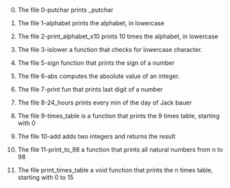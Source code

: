 0. The file 0-putchar prints _putchar

1. The file 1-alphabet prints the alphabet, in lowercase

2. The file 2-print_alphabet_x10 prints 10 times the alphabet, in lowercase

3. The file 3-islower  a function that checks for lowercase character.

4. The file 5-sign function that prints the sign of a number

6. The file 6-abs computes the absolute value of an integer.

7. The file 7-print fun that prints last digit of a number

8. The file 8-24_hours prints every min of the day of Jack bauer

9. The file 9-times_table is a function that prints the 9 times table, starting with 0

10. The file 10-add adds two integers and returns the result

11. The file 11-print_to_98 a function that prints all natural numbers from n to 98

12. The file print_times_table a void function that prints the n times table, starting with 0 to 15
